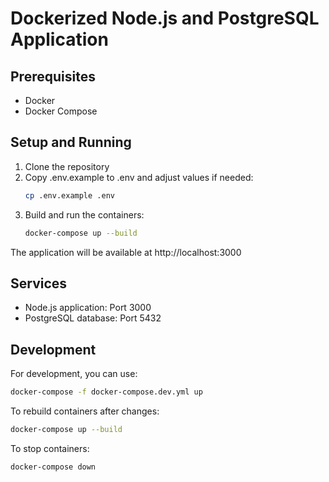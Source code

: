 # Dockerized Node.js and PostgreSQL Application

## Prerequisites
- Docker
- Docker Compose

## Setup and Running
1. Clone the repository
2. Copy .env.example to .env and adjust values if needed:
   ```bash
   cp .env.example .env
   ```
3. Build and run the containers:
   ```bash
   docker-compose up --build
   ```

The application will be available at http://localhost:3000

## Services
- Node.js application: Port 3000
- PostgreSQL database: Port 5432

## Development
For development, you can use:
```bash
docker-compose -f docker-compose.dev.yml up
```

To rebuild containers after changes:
```bash
docker-compose up --build
```

To stop containers:
```bash
docker-compose down
```